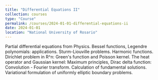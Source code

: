 ```yaml
---
title: "Differential Equations II"
collection: courses
type: "Course"
permalink: /courses/2024-01-01-differential-equations-ii
date: 2024-01-01
location: "National University of Rosario"
---
```


Partial differential equations from Physics. Bessel functions, Legendre polynomials: applications. Sturm-Liouville problems. Harmonic functions. Dirichlet problem in R^n: Green&apos;s function and Poisson kernel. The heat operator and Gaussian kernel: Maximum principles, Dirac delta function: Convolution -  Fourier transform. Calculation of fundamental solutions. Variational formulation of uniformly elliptic boundary problems.
